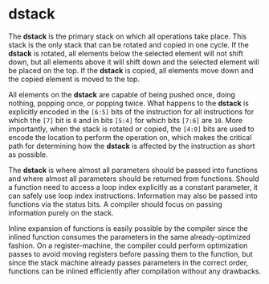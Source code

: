# dstack

The **dstack** is the primary stack on which all operations take place. This stack is the only stack that can be rotated and copied in one cycle. If the **dstack** is rotated, all elements below the selected element will not shift down, but all elements above it will shift down and the selected element will be placed on the top. If the **dstack** is copied, all elements move down and the copied element is moved to the top.

All elements on the **dstack** are capable of being pushed once, doing nothing, popping once, or popping twice. What happens to the **dstack** is explicitly encoded in the `[6:5]` bits of the instruction for all instructions for which the `[7]` bit is `0` and in bits `[5:4]` for which bits `[7:6]` are `10`. More importantly, when the stack is rotated or copied, the `[4:0]` bits are used to encode the location to perform the operation on, which makes the critical path for determining how the **dstack** is affected by the instruction as short as possible.

The **dstack** is where almost all parameters should be passed into functions and where almost all parameters should be returned from functions. Should a function need to access a loop index explicitly as a constant parameter, it can safely use loop index instructions. Information may also be passed into functions via the status bits. A compiler should focus on passing information purely on the stack.

Inline expansion of functions is easily possible by the compiler since the inlined function consumes the parameters in the same already-optimized fashion. On a register-machine, the compiler could perform optimization passes to avoid moving registers before passing them to the function, but since the stack machine already passes parameters in the correct order, functions can be inlined efficiently after compilation without any drawbacks.
